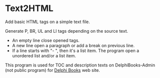 # Text2HTML
Add basic HTML tags on a simple text file.

Generate P, BR, UL and LI tags depending on the source text.

* An empty line close opened tags.
* A new line open a paragraph or add a break on previous line.
* If a line starts with "- ", then it's a list item. The program open a unordered list and/or a list item.

This program is used for TOC and description texts on DelphiBooks-Admin (not public program) for [Delphi Books](https://delphi-books.com) web site.
